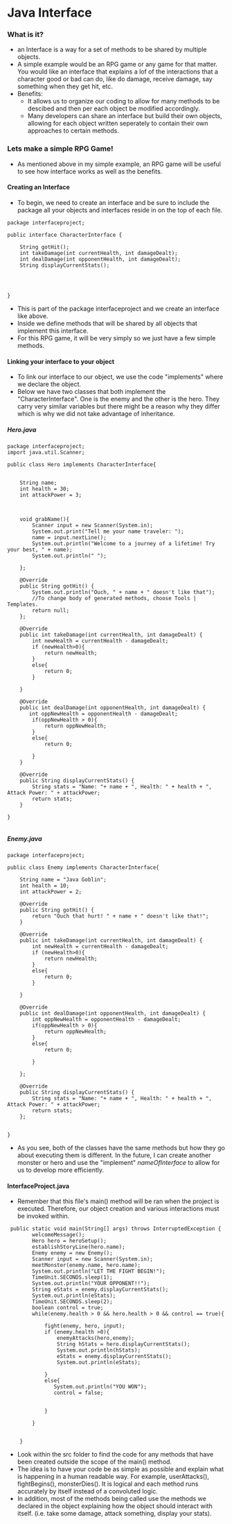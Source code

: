 # Java Interface


### What is it?

- an Interface is a way for a set of methods to be shared by multiple objects.
- A simple example would be an RPG game or any game for that matter. You would like an interface that explains a lof of the interactions that a character good or bad can do, like do damage, receive damage, say something when they get hit, etc.
- Benefits:
	- It allows us to organize our coding to allow for many methods to be descibed and then per each object be modified accordingly.
	- Many developers can share an interface but build their own objects, allowing for each object written seperately to contain their own approaches to certain methods.

### Lets make a simple RPG Game!

- As mentioned above in my simple example, an RPG game will be useful to see how interface works as well as the benefits. 


#### Creating an Interface
- To begin, we need to create an interface and be sure to include the package all your objects and interfaces reside in on the top of each file.

```
package interfaceproject;

public interface CharacterInterface {
    
    String gotHit();
    int takeDamage(int currentHealth, int damageDealt);
    int dealDamage(int opponentHealth, int damageDealt);
    String displayCurrentStats();
    
    
    
    
}
```

- This is part of the package interfaceproject and we create an interface like above.
- Inside we define methods that will be shared by all objects that implement this interface.
- For this RPG game, it will be very simply so we just have a few simple methods.

#### Linking your interface to your object

- To link our  interface to our object, we use the code "implements" where we declare the object.
- Below we have two classes that both implement the "CharacterInterface". One is the enemy and the other is the hero. They carry very similar variables but there might be a reason why they differ which is why we did not take advantage of inheritance.

##### Hero.java
```
package interfaceproject;
import java.util.Scanner;

public class Hero implements CharacterInterface{
    
    
    String name;
    int health = 30;
    int attackPower = 3;
    
    
    
    void grabName(){
        Scanner input = new Scanner(System.in);
        System.out.print("Tell me your name traveler: ");
        name = input.nextLine();
        System.out.println("Welcome to a journey of a lifetime! Try your best, " + name);
        System.out.println(" ");
        
    };

    @Override
    public String gotHit() {
        System.out.println("Ouch, " + name + " doesn't like that");
        //To change body of generated methods, choose Tools | Templates.
        return null;
    };

    @Override
    public int takeDamage(int currentHealth, int damageDealt) {
        int newHealth = currentHealth - damageDealt;
        if (newHealth>0){
            return newHealth;
        }
        else{
            return 0;
        }

    }

    @Override
    public int dealDamage(int opponentHealth, int damageDealt) {
       int oppNewHealth = opponentHealth - damageDealt;
        if(oppNewHealth > 0){
            return oppNewHealth;
        }
        else{
            return 0;
        
        }
    }

    @Override
    public String displayCurrentStats() {
        String stats = "Name: "+ name + ", Health: " + health + ", Attack Power: " + attackPower;
        return stats;
    }
    
}


```

##### Enemy.java
```
package interfaceproject;

public class Enemy implements CharacterInterface{

    String name = "Java Goblin";
    int health = 10;
    int attackPower = 2;

    @Override
    public String gotHit() {
        return "Ouch that hurt! " + name + " doesn't like that!";
    }

    @Override
    public int takeDamage(int currentHealth, int damageDealt) {
        int newHealth = currentHealth - damageDealt;
        if (newHealth>0){
            return newHealth;
        }
        else{
            return 0;
        }

    }

    @Override
    public int dealDamage(int opponentHealth, int damageDealt) {
        int oppNewHealth = opponentHealth - damageDealt;
        if(oppNewHealth > 0){
            return oppNewHealth;
        }
        else{
            return 0;
        
        }
        
    };

    @Override
    public String displayCurrentStats() {
        String stats = "Name: "+ name + ", Health: " + health + ", Attack Power: " + attackPower;
        return stats;
    };

    
}

```

- As you see, both of the classes have the same methods but how they go about executing them is different. In the future, I can create another monster or hero and use the "implement" *nameOfInterface* to allow for us to develop more efficiently.

#### InterfaceProject.java
- Remember that this file's main() method will be ran when the project is executed. Therefore, our object creation and various interactions must be invoked within.

```
 public static void main(String[] args) throws InterruptedException {
        welcomeMessage();
        Hero hero = heroSetup();
        establishStoryLine(hero.name);
        Enemy enemy = new Enemy();
        Scanner input = new Scanner(System.in);
        meetMonster(enemy.name, hero.name);
        System.out.println("LET THE FIGHT BEGIN!");
        TimeUnit.SECONDS.sleep(1);
        System.out.println("YOUR OPPONENT!!");
        String eStats = enemy.displayCurrentStats();
        System.out.println(eStats);
        TimeUnit.SECONDS.sleep(2);
        boolean control = true;
        while(enemy.health > 0 && hero.health > 0 && control == true){
            
            fight(enemy, hero, input);
            if (enemy.health >0){
                enemyAttacks(hero,enemy);
                String hStats = hero.displayCurrentStats();
                System.out.println(hStats);
                eStats = enemy.displayCurrentStats();
                System.out.println(eStats);
             
            }
            else{
               System.out.println("YOU WON");
               control = false;
               
            
            }
            
        }
        
        
    }
```
- Look within the src folder to find the code for any methods that have been created outside the scope of the main() method.
- The idea is to have your code be as simple as possible and explain what is happening in a human readable way. For example, userAttacks(), fightBegins(), monsterDies(). It is logical and each method runs accurately by itself instead of a convoluted logic.
- In addition, most of the methods being called use the methods we declared in the object explaining how the object should interact with itself. (i.e. take some damage, attack something, display your stats).



